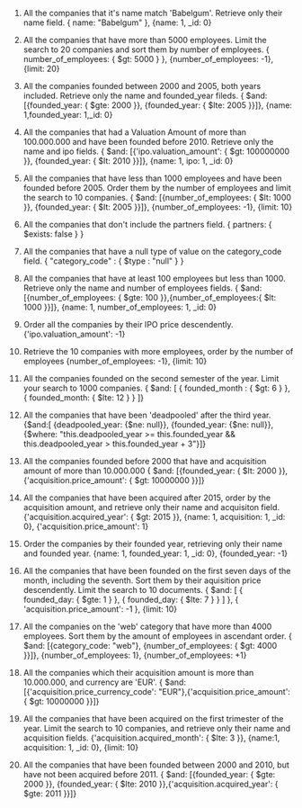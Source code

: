 1. All the companies that it's name match 'Babelgum'. Retrieve only their name field.
{ name: "Babelgum" }, {name: 1, _id: 0}

2. All the companies that have more than 5000 employees. Limit the search to 20 companies and sort them by number of employees.
{ number_of_employees: { $gt: 5000 } }, {number_of_employees: -1}, {limit: 20}

3. All the companies founded between 2000 and 2005, both years included. Retrieve only the name and founded_year fileds.
{ $and: [{founded_year: { $gte: 2000 }}, {founded_year: { $lte: 2005 }}]}, {name: 1,founded_year: 1,_id: 0}

4. All the companies that had a Valuation Amount of more than 100.000.000 and have been founded before 2010. Retrieve only the name and ipo fields.
{ $and: [{'ipo.valuation_amount': { $gt: 100000000 }}, {founded_year: { $lt: 2010 }}]}, {name: 1, ipo: 1, _id: 0}

5. All the companies that have less than 1000 employees and have been founded before 2005. Order them by the number of employees and limit the search to 10 companies.
{ $and: [{number_of_employees: { $lt: 1000 }}, {founded_year: { $lt: 2005 }}]}, {number_of_employees: -1}, {limit: 10}

6. All the companies that don't include the partners field.
{ partners: { $exists: false } }

7. All the companies that have a null type of value on the category_code field.
{ "category_code" : { $type : "null" } }

8. All the companies that have at least 100 employees but less than 1000. Retrieve only the name and number of employees fields.
{ $and: [{number_of_employees: { $gte: 100 }},{number_of_employees:{ $lt: 1000 }}]}, {name: 1, number_of_employees: 1, _id: 0}

9. Order all the companies by their IPO price descendently.
{'ipo.valuation_amount': -1}

10. Retrieve the 10 companies with more employees, order by the number of employees
{number_of_employees: -1}, {limit: 10}

11. All the companies founded on the second semester of the year. Limit your search to 1000 companies.
{ $and: [ { founded_month : { $gt: 6 } }, { founded_month: { $lte: 12 } } ]}

12. All the companies that have been 'deadpooled' after the third year.
{$and:[ {deadpooled_year: {$ne: null}}, {founded_year: {$ne: null}},  {$where: "this.deadpooled_year >= this.founded_year &&  this.deadpooled_year > this.founded_year + 3"}]}

13. All the companies founded before 2000 that have and acquisition amount of more than 10.000.000
{ $and: [{founded_year: { $lt: 2000 }}, {'acquisition.price_amount': { $gt: 10000000 }}]}

14. All the companies that have been acquired after 2015, order by the acquisition amount, and retrieve only their name and acquisiton field.
{'acquisition.acquired_year': { $gt: 2015 }}, {name: 1, acquisition: 1, _id: 0}, {'acquisition.price_amount': 1}

15. Order the companies by their founded year, retrieving only their name and founded year.
{name: 1, founded_year: 1, _id: 0}, {founded_year: -1}

16. All the companies that have been founded on the first seven days of the month, including the seventh. Sort them by their aquisition price descendently. Limit the search to 10 documents.
{ $and: [ { founded_day: { $gte: 1 } }, { founded_day: { $lte: 7 } } ] }, { 'acquisition.price_amount': -1 }, {limit: 10}

17. All the companies on the 'web' category that have more than 4000 employees. Sort them by the amount of employees in ascendant order.
{ $and: [{category_code: "web"}, {number_of_employees: { $gt: 4000 }}]}, {number_of_employees: 1}, {number_of_employees: +1}

18. All the companies which their acquisition amount is more than 10.000.000, and currency are 'EUR'.
{ $and: [{'acquisition.price_currency_code': "EUR"},{'acquisition.price_amount': { $gt: 10000000 }}]}

19. All the companies that have been acquired on the first trimester of the year. Limit the search to 10 companies, and retrieve only their name and acquisition fields.
{'acquisition.acquired_month': { $lte: 3 }}, {name:1, acquisition: 1, _id: 0}, {limit: 10}

20. All the companies that have been founded between 2000 and 2010, but have not been acquired before 2011.
{ $and: [{founded_year: { $gte: 2000 }}, {founded_year: { $lte: 2010 }},{'acquisition.acquired_year': { $gte: 2011 }}]}

